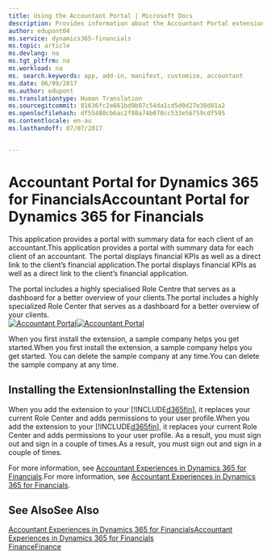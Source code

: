 ```yaml
---
title: Using the Accountant Portal | Microsoft Docs
description: Provides information about the Accountant Portal extension.
author: edupont04
ms.service: dynamics365-financials
ms.topic: article
ms.devlang: na
ms.tgt_pltfrm: na
ms.workload: na
ms. search.keywords: app, add-in, manifest, customize, accountant
ms.date: 06/09/2017
ms.author: edupont
ms.translationtype: Human Translation
ms.sourcegitcommit: 81636fc2e661bd9b07c54da1cd5d0d27e30d01a2
ms.openlocfilehash: df55480cb6ac2f80a74b070cc533e56759cdf595
ms.contentlocale: en-au
ms.lasthandoff: 07/07/2017


---
```

# <a name="accountant-portal-for-dynamics-365-for-financials"></a><span data-ttu-id="9384a-103">Accountant Portal for Dynamics 365 for Financials</span><span class="sxs-lookup"><span data-stu-id="9384a-103">Accountant Portal for Dynamics 365 for Financials</span></span>
<span data-ttu-id="9384a-104">This application provides a portal with summary data for each client of an accountant.</span><span class="sxs-lookup"><span data-stu-id="9384a-104">This application provides a portal with summary data for each client of an accountant.</span></span> <span data-ttu-id="9384a-105">The portal displays financial KPIs as well as a direct link to the client’s financial application.</span><span class="sxs-lookup"><span data-stu-id="9384a-105">The portal displays financial KPIs as well as a direct link to the client’s financial application.</span></span>  

<span data-ttu-id="9384a-106">The portal includes a highly specialised Role Centre that serves as a dashboard for a better overview of your clients.</span><span class="sxs-lookup"><span data-stu-id="9384a-106">The portal includes a highly specialized Role Center that serves as a dashboard for a better overview of your clients.</span></span>  
<span data-ttu-id="9384a-107">[![Accountant Portal](./media/ui-extensions-accportal/accountant-portal.png)](https://go.microsoft.com/fwlink/?linkid=851257)</span><span class="sxs-lookup"><span data-stu-id="9384a-107">[![Accountant Portal](./media/ui-extensions-accportal/accountant-portal.png)](https://go.microsoft.com/fwlink/?linkid=851257)</span></span>

<span data-ttu-id="9384a-108">When you first install the extension, a sample company helps you get started.</span><span class="sxs-lookup"><span data-stu-id="9384a-108">When you first install the extension, a sample company helps you get started.</span></span> <span data-ttu-id="9384a-109">You can delete the sample company at any time.</span><span class="sxs-lookup"><span data-stu-id="9384a-109">You can delete the sample company at any time.</span></span>  

## <a name="installing-the-extension"></a><span data-ttu-id="9384a-110">Installing the Extension</span><span class="sxs-lookup"><span data-stu-id="9384a-110">Installing the Extension</span></span>
<span data-ttu-id="9384a-111">When you add the extension to your [!INCLUDE[d365fin](includes/d365fin_md.md)], it replaces your current Role Center and adds permissions to your user profile.</span><span class="sxs-lookup"><span data-stu-id="9384a-111">When you add the extension to your [!INCLUDE[d365fin](includes/d365fin_md.md)], it replaces your current Role Center and adds permissions to your user profile.</span></span> <span data-ttu-id="9384a-112">As a result, you must sign out and sign in a couple of times.</span><span class="sxs-lookup"><span data-stu-id="9384a-112">As a result, you must sign out and sign in a couple of times.</span></span>  

<span data-ttu-id="9384a-113">For more information, see [Accountant Experiences in Dynamics 365 for Financials](finance-accounting.md).</span><span class="sxs-lookup"><span data-stu-id="9384a-113">For more information, see [Accountant Experiences in Dynamics 365 for Financials](finance-accounting.md).</span></span>  

## <a name="see-also"></a><span data-ttu-id="9384a-114">See Also</span><span class="sxs-lookup"><span data-stu-id="9384a-114">See Also</span></span>
[<span data-ttu-id="9384a-115">Accountant Experiences in Dynamics 365 for Financials</span><span class="sxs-lookup"><span data-stu-id="9384a-115">Accountant Experiences in Dynamics 365 for Financials</span></span>](finance-accounting.md)  
[<span data-ttu-id="9384a-116">Finance</span><span class="sxs-lookup"><span data-stu-id="9384a-116">Finance</span></span>](finance.md)  

